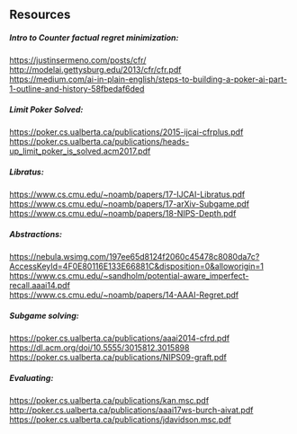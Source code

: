 ## Resources
##### Intro to Counter factual regret minimization: </br>
https://justinsermeno.com/posts/cfr/ </br>
http://modelai.gettysburg.edu/2013/cfr/cfr.pdf </br>
https://medium.com/ai-in-plain-english/steps-to-building-a-poker-ai-part-1-outline-and-history-58fbedaf6ded</br>

##### Limit Poker Solved: </br>
https://poker.cs.ualberta.ca/publications/2015-ijcai-cfrplus.pdf </br>
https://poker.cs.ualberta.ca/publications/heads-up_limit_poker_is_solved.acm2017.pdf </br>

##### Libratus: </br>
https://www.cs.cmu.edu/~noamb/papers/17-IJCAI-Libratus.pdf </br>
https://www.cs.cmu.edu/~noamb/papers/17-arXiv-Subgame.pdf </br>
https://www.cs.cmu.edu/~noamb/papers/18-NIPS-Depth.pdf </br>

##### Abstractions: </br>
https://nebula.wsimg.com/197ee65d8124f2060c45478c8080da7c?AccessKeyId=4F0E80116E133E66881C&disposition=0&alloworigin=1 </br>
https://www.cs.cmu.edu/~sandholm/potential-aware_imperfect-recall.aaai14.pdf </br>
https://www.cs.cmu.edu/~noamb/papers/14-AAAI-Regret.pdf </br>

##### Subgame solving: </br>
https://poker.cs.ualberta.ca/publications/aaai2014-cfrd.pdf </br>
https://dl.acm.org/doi/10.5555/3015812.3015898 </br>
https://poker.cs.ualberta.ca/publications/NIPS09-graft.pdf </br>

##### Evaluating: </br>
https://poker.cs.ualberta.ca/publications/kan.msc.pdf </br>
http://poker.cs.ualberta.ca/publications/aaai17ws-burch-aivat.pdf </br>
https://poker.cs.ualberta.ca/publications/jdavidson.msc.pdf </br>

